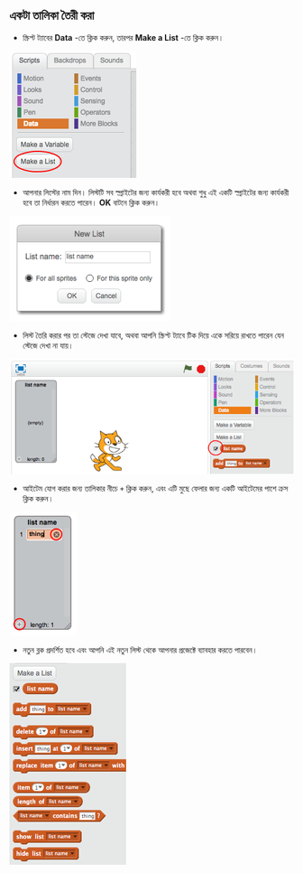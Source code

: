 ## একটা তালিকা তৈরী করা

+ স্ক্রিপ্ট ট্যাবের **Data** -তে ক্লিক করুন, তারপর **Make a List** -তে ক্লিক করুন।

![Make a list](images/make-a-list.png)

+ আপনার লিস্টের নাম দিন। লিস্টটি সব স্প্রাইটের জন্য কার্যকরী হবে অথবা শুধু এই একটি স্প্রাইটের জন্য কার্যকরী হবে তা নির্ধারন করতে পারেন। **OK** বাটনে ক্লিক করুন।

![List name](images/list-name.png)

+ লিস্ট তৈরি করার পর তা স্টেজে দেখা যাবে, অথবা আপনি স্ক্রিপ্ট ট্যাবে টিক দিয়ে একে সরিয়ে রাখতে পারেন যেন স্টেজে দেখা না যায়।

![List show/hide](images/list-show-hide.png)

+ আইটেম যোগ করার জন্য তালিকার নীচে `+` ক্লিক করুন, এবং এটি মুছে ফেলার জন্য একটি আইটেমের পাশে ক্রস ক্লিক করুন।

![List show/hide](images/list-add-delete.png)

+ নতুন ব্লক প্রদর্শিত হবে এবং আপনি এই নতুন লিস্ট থেকে আপনার প্রজেক্টে ব্যাবহার করতে পারবেন।

![List blocks](images/list-blocks.png)